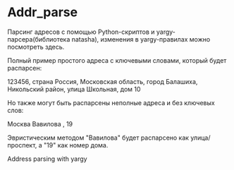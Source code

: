 # Addr_parse

Парсинг адресов с помощью Python-скриптов и yargy-парсера(библиотека natasha), изменения в yargy-правилах можно посмотреть здесь.

Полный пример простого адреса с ключевыми словами, который будет распарсен:

123456, страна Россия, Московская область, город Балашиха, Никольский район, улица Школьная, дом 10

Но также могут быть распарсены неполные адреса и без ключевых слов:

Москва Вавилова , 19

Эвристическим методом "Вавилова" будет распарсено как улица/проспект, а "19" как номер дома. 

Address parsing with yargy
